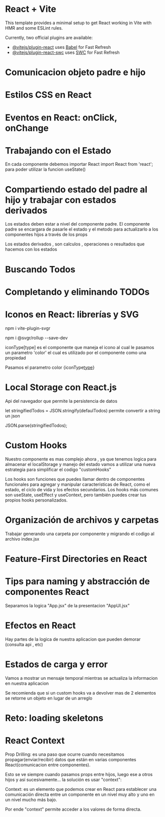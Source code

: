 # React + Vite

This template provides a minimal setup to get React working in Vite with HMR and some ESLint rules.

Currently, two official plugins are available:

- [@vitejs/plugin-react](https://github.com/vitejs/vite-plugin-react/blob/main/packages/plugin-react/README.md) uses [Babel](https://babeljs.io/) for Fast Refresh
- [@vitejs/plugin-react-swc](https://github.com/vitejs/vite-plugin-react-swc) uses [SWC](https://swc.rs/) for Fast Refresh

# Comunicacion objeto padre e hijo

# Estilos CSS en React

# Eventos en React: onClick, onChange

# Trabajando con el Estado

En cada componente debemos importar React
import React from 'react';
para poder utilizar la funcion useState()

# Compartiendo estado del padre al hijo y trabajar con estados derivados

Los estados deben estar a nivel del componente
padre.
El componente padre se encargara de pasarle el 
estado y el metodo para actualizarlo a los componentes
hijos a través de los props 

Los estados derivados , son calculos , operaciones
o resultados que hacemos con los estados 

# Buscando Todos


# Completando y eliminando TODOs

# Iconos en React: librerías y SVG

npm i vite-plugin-svgr

npm i @svgr/rollup --save-dev

iconType[type] es el componente 
que maneja el icono al cual 
le pasamos un parametro 'color'
el cual es utilizado por el componente
como una propiedad 

Pasamos el parametro color
{iconType[type](color)}


# Local Storage con React.js

Api del navegador que permite la persistencia de datos

let stringifiedTodos = JSON.stringify(defaulTodos)
permite convertir a string un json 


JSON.parse(stringifiedTodos);

# Custom Hooks

Nuestro componente es mas complejo ahora , ya que tenemos logica para almacenar  el localStorage y
manejo del estado  vamos a utilizar una nueva estrategia para simplificar el codigo "customHooks"

Los hooks son funciones que puedes llamar dentro de componentes funcionales para agregar y manipular características de React, como el estado, el ciclo de vida y los efectos secundarios. Los hooks más comunes son useState, useEffect y useContext, pero también puedes crear tus propios hooks personalizados.

# Organización de archivos y carpetas
Trabajar generando una carpeta por componente
y migrando el codigo al archivo index.jsx


# Feature-First Directories en React

# Tips para naming y abstracción de componentes React

Separamos la logica "App.jsx" de la presentacion "AppUI.jsx"

# Efectos en React 

Hay partes de la logica de nuestra aplicacion 
que pueden demorar (consulta api , etc)


# Estados de carga y error

Vamos a mostrar un mensaje temporal
mientras se actualiza la informacion 
en nuestra aplicacion 

Se recomienda que si un custom hooks
va a devolver mas de 2 elementos 
se retorne un objeto en lugar de un arreglo

# Reto: loading skeletons

# React Context

Prop Drilling: es una paso que ocurre cuando necesitamos propagar(enviar/recibir) datos que están en varias componentes React(comunicacion entre componentes).

Esto se ve siempre cuando pasamos props entre hijos, luego ese a otros hijos y así sucesivamente... la solución es usar "context":

Context: es un elemento que podemos crear en React para establecer una comunicación directa entre un componente en un nivel muy alto y uno en un nivel mucho más bajo.

Por ende "context" permite acceder a los valores de forma directa.






